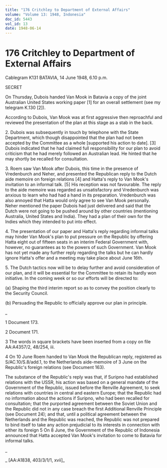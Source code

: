 ```yaml
---
title: "176 Critchley to Department of External Affairs"
volume: "Volume 13: 1948, Indonesia"
doc_id: 5443
vol_id: 13
date: 1948-06-14
---
```


# 176 Critchley to Department of External Affairs

Cablegram K131 BATAVIA, 14 June 1948, 6.10 p.m.

SECRET

On Thursday, Dubois handed Van Mook in Batavia a copy of the joint Australian United States working paper [1] for an overall settlement (see my telegram K.130 [2]).

According to Dubois, Van Mook was at first aggressive then reproachful and reviewed the presentation of the plan at this stage as a stab in the back.

2\. Dubois was subsequently in touch by telephone with the State Department, which though disappointed that the plan had not been accepted by the Committee as a whole [supported his action to date]. [3] Dubois indicated that he had claimed full responsibility for our plan to avoid criticism that he had merely followed an Australian lead. He hinted that he may shortly be recalled for consultation.

3\. Roem saw Van Mook after Dubois, this time in the presence of Vredenburch and Neher, and presented the Republican reply to the Dutch aide memoire on foreign relations [4] and Hatta's reply to Van Mook's invitation to an informal talk. [5] His reception was not favourable. The reply to the aide memoire was regarded as unsatisfactory and Vredenburch was anxious to learn who had had a hand in its preparation. Vredenburch was also annoyed that Hatta would only agree to see Van Mook personally. Neher mentioned the paper Dubois had just delivered and said that the Dutch were not going to be pushed around by other countries (mentioning Australia, United States and India). They had a plan of their own for the Indies which they intended to put into effect.

4\. The presentation of our paper and Hatta's reply regarding informal talks may hinder Van Mook's plan to put pressure on the Republic by offering Hatta eight out of fifteen seats in an interim Federal Government with, however, no guarantees as to the powers of such Government. Van Mook has not yet made any further reply regarding the talks but he can hardly ignore Hatta's offer and a meeting may take place about June 16th.

5\. The Dutch tactics now will be to delay further and avoid consideration of our plan, and it will be essential for the Committee to retain its hardly won initiative. In the coming week or so our efforts will be directed to:

(a) Shaping the third interim report so as to convey the position clearly to the Security Council.

(b) Persuading the Republic to officially approve our plan in principle.

_

1 Document 173.

2 Document 171.

3 The words in square brackets have been inserted from a copy on file AA:A4357/2, 48/254, iii.

4 On 10 June Roem handed to Van Mook the Republican reply, registered as S/AC.10/S.8/add.1, to the Netherlands aide-memoire of 3 June on the Republic's foreign relations (see Document 163).

The substance of the Republic's reply was that, if Suripno had established relations with the USSR, his action was based on a general mandate of the Government of the Republic, issued before the Renville Agreement, to seek relations with countries in central and eastern Europe; that the Republic had no information about the actions if Suripno, who had been recalled for consultation; that the purported agreement between the Soviet Union and the Republic did not in any case breach the first Additional Renville Principle (see Document 24); and that, until a political agreement between the Netherlands and the Republic was reached, the Republic was not prepared to bind itself to take any action prejudicial to its interests in connection with either its foreign 5 On 8 June, the Government of the Republic of Indonesia announced that Hatta accepted Van Mook's invitation to come to Batavia for informal talks.

_

_ [AA:A1838, 403/3/1/1, xvii]_
